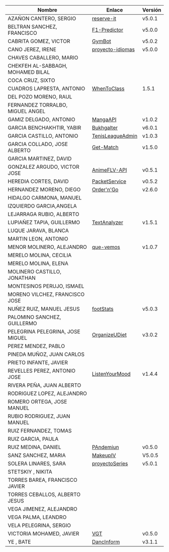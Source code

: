| Nombre | Enlace | Versión |
|--------|--------|---------|
| AZAÑON CANTERO, SERGIO|[reserve-it](https://github.com/sergiocantero8/reserve-it) |v5.0.1 |
| BELTRAN SANCHEZ, FRANCISCO| [F1-Predictor](https://github.com/currobeltran/F1-Predictor) | v5.0.0 |
| CABRITA GOMEZ, VICTOR| [GymBot](https://github.com/torchu/GymBot) | v5.0.2 |
| CANO JEREZ, IRENE| [proyecto-idiomas](https://github.com/irenecj/proyecto-idiomas) | v5.0.0 |
| CHAVES CABALLERO, MARIO| | |
| CHEKFEH AL-SABBAGH, MOHAMED BILAL| | |
| COCA CRUZ, SIXTO| | |
| CUADROS LAPRESTA, ANTONIO| [WhenToClass](https://github.com/antoniocuadros/WhenToClass) | 1.5.1|
| DEL POZO MORENO, RAUL| | |
| FERNANDEZ TORRALBO, MIGUEL ANGEL| | |
| GAMIZ DELGADO, ANTONIO | [MangaAPI](https://github.com/antoniogamiz/manga-api)  | v1.0.2 |
| GARCIA BENCHAKHTIR, YABIR| [Bukhgalter](https://github.com/yabirgb/bukhgalter) | v6.0.1 |
| GARCIA CASTILLO, ANTONIO| [TenisLeagueAdmin](https://github.com/antOnioOnio/TenisLeagueAdmin)  | v1.0.3 |
| GARCIA COLLADO, JOSE ALBERTO| [Get-Match](https://github.com/joseegc10/get-match) | v1.5.0 |
| GARCIA MARTINEZ, DAVID| | |
| GONZALEZ ARGUDO, VICTOR JOSE| [AnimeFLV-API](https://github.com/ByteVictor/AnimeFLV-API) | v0.5.1 | 
| HEREDIA CORTES, DAVID| [PacketService](https://github.com/XDavid1999/PacketService) | v0.5.2 |
| HERNANDEZ MORENO, DIEGO| [Order'n'Go](https://github.com/LCinder/Order-n-Go)| v2.6.0 |
| HIDALGO CARMONA, MANUEL| | |
| IZQUIERDO GARCIA,ANGELA| | |
| LEJARRAGA RUBIO, ALBERTO| | |
| LUPIAÑEZ TAPIA, GUILLERMO | [TextAnalyzer](https://github.com/guillelpnz/TextAnalyzer) | v1.5.1 |
| LUQUE JARAVA, BLANCA| | |
| MARTIN LEON, ANTONIO| | |
| MENOR MOLINERO, ALEJANDRO|[que-vemos](https://github.com/AlexMenor/que-vemos) | v1.0.7 |
| MERELO MOLINA, CECILIA| | |
| MERELO MOLINA, ELENA| | |
| MOLINERO CASTILLO, JONATHAN| | |
| MONTESINOS PERUJO, ISMAEL| | |
| MORENO VILCHEZ, FRANCISCO JOSE| | |
| NUÑEZ RUIZ, MANUEL JESUS| [footStats](https://github.com/ManuelJNunez/footStats) | v5.0.3 |
| PALOMINO SANCHEZ, GUILLERMO| | |
| PELEGRINA PELEGRINA, JOSE MIGUEL| [OrganizeUDiet](https://github.com/josemip98/OrganizeUDiet) | v3.0.2|
| PEREZ MENDEZ, PABLO| | |
| PINEDA MUÑOZ, JUAN CARLOS| | |
| PRIETO INFANTE, JAVIER| | |
| REVELLES PEREZ, ANTONIO JOSE| [ListenYourMood](https://github.com/AntonioRev/ListenYourMood) | v1.4.4 |
| RIVERA PEÑA, JUAN ALBERTO| | |
| RODRIGUEZ LOPEZ, ALEJANDRO| | |
| ROMERO ORTEGA, JOSE MANUEL| | |
| RUBIO RODRIGUEZ, JUAN MANUEL| | |
| RUIZ FERNANDEZ, TOMAS| | |
| RUIZ GARCIA, PAULA| | |
| RUIZ MEDINA, DANIEL| [PAndemiun](https://github.com/DanielRuizMed/PAndemium) | v0.5.0 |
| SANZ SANCHEZ, MARIA| [MakeupIV](https://github.com/mariasanzs/makeupIV) | V5.0.5 |
| SOLERA LINARES, SARA| [proyectoSeries](https://github.com/sarasolera/proyectoSeries) | v5.0.1|
| STETSKIY , NIKITA| | |
| TORRES BAREA, FRANCISCO JAVIER| | |
| TORRES CEBALLOS, ALBERTO JESUS| | |
| VEGA JIMENEZ, ALEJANDRO| | |
| VEGA PALMA, LEANDRO| | |
| VELA PELEGRINA, SERGIO| | |
| VICTORIA MOHAMED, JAVIER| [VGT](https://github.com/javizzyv/VideoGameTracker) | v0.5.0 |
| YE , BATE|[DancInform](https://github.com/WolfYe98/Proyecto_IV_Bate) | v3.1.1|
